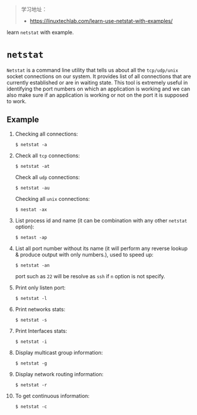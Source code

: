 > 学习地址：
>
> - https://linuxtechlab.com/learn-use-netstat-with-examples/

learn `netstat` with example.

# `netstat`

`Netstat` is a command line utility that tells us about all the `tcp/udp/unix `socket connections on our system. It provides list of all connections that are currently established or are in waiting state. This tool is extremely useful in identifying the port numbers on which an application is working and we can also make sure if an application is working or not on the port it is supposed to work.

## Example

1. Checking all connections:

   ```shell
   $ netstat -a
   ```

2. Check all `tcp` connections:

   ```shell
   $ netstat -at
   ```

   Check all `udp` connections:

   ```shell
   $ netstat -au
   ```

   Checking all `unix` connections:

   ```shell
   $ nestat -ax
   ```

3. List process id and name (it can be combination with any other `netstat` option):

   ```shell
   $ netast -ap
   ```

4. List all port number without its name (it will perform any reverse lookup & produce output with only numbers.), used to speed up:

   ```shell
   $ netstat -an
   ```

   port such as `22` will be resolve as `ssh` if `n` option is not specify.

5. Print only listen port:

   ```shell
   $ netstat -l
   ```

6. Print networks stats:

   ```shell
   $ netstat -s
   ```

7. Print Interfaces stats:

   ```shell
   $ netstat -i
   ```

8. Display multicast group information:

   ```shell
   $ netstat -g
   ```

9. Display network routing information:

   ```shell
   $ netstat -r
   ```

10. To get continuous information:

    ```shell
    $ netstat -c
    ```


